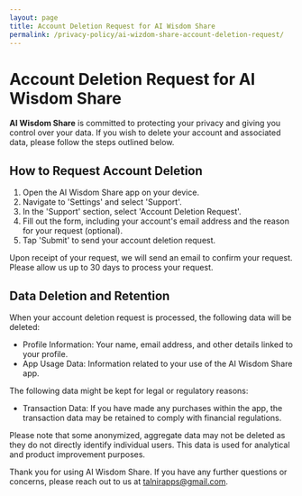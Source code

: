 ```yaml
---
layout: page
title: Account Deletion Request for AI Wisdom Share
permalink: /privacy-policy/ai-wizdom-share-account-deletion-request/
---
```


# Account Deletion Request for AI Wisdom Share

**AI Wisdom Share** is committed to protecting your privacy and giving you control over your data. If you wish to delete your account and associated data, please follow the steps outlined below.

## How to Request Account Deletion

1. Open the AI Wisdom Share app on your device.
2. Navigate to 'Settings' and select 'Support'.
3. In the 'Support' section, select 'Account Deletion Request'.
4. Fill out the form, including your account's email address and the reason for your request (optional).
5. Tap 'Submit' to send your account deletion request.

Upon receipt of your request, we will send an email to confirm your request. Please allow us up to 30 days to process your request.

## Data Deletion and Retention

When your account deletion request is processed, the following data will be deleted:

- Profile Information: Your name, email address, and other details linked to your profile.
- App Usage Data: Information related to your use of the AI Wisdom Share app.

The following data might be kept for legal or regulatory reasons:

- Transaction Data: If you have made any purchases within the app, the transaction data may be retained to comply with financial regulations.

Please note that some anonymized, aggregate data may not be deleted as they do not directly identify individual users. This data is used for analytical and product improvement purposes.

Thank you for using AI Wisdom Share. If you have any further questions or concerns, please reach out to us at talnirapps@gmail.com.
